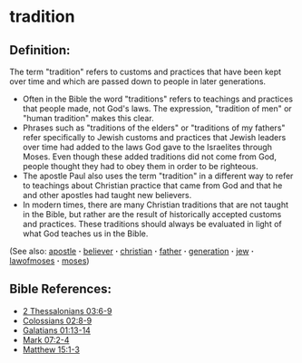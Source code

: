 # tradition #

## Definition: ##

The term "tradition" refers to customs and practices that have been kept over time and which are passed down to people in later generations.

* Often in the Bible the word "traditions" refers to teachings and practices that people made, not God's laws. The expression, "tradition of men" or "human tradition" makes this clear.
* Phrases such as "traditions of the elders" or "traditions of my fathers" refer specifically to Jewish customs and practices that Jewish leaders over time had added to the laws God gave to the Israelites through Moses. Even though these added traditions did not come from God, people thought they had to obey them in order to be righteous.
* The apostle Paul also uses the term "tradition" in a different way to refer to teachings about Christian practice that came from God and that he and other apostles had taught new believers.
* In modern times, there are many Christian traditions that are not taught in the Bible, but rather are the result of historically accepted customs and practices. These traditions should always be evaluated in light of what God teaches us in the Bible.

(See also: [apostle](../kt/apostle.md) **·** [believer](../kt/believer.md) **·** [christian](../kt/christian.md) **·** [father](../other/father.md) **·** [generation](../other/generation.md) **·** [jew](../other/jew.md) **·** [lawofmoses](../kt/lawofmoses.md) **·** [moses](../other/moses.md))

## Bible References: ##

* [2 Thessalonians 03:6-9](https://door43.org/en/bible/notes/2th/03/06)
* [Colossians 02:8-9](https://door43.org/en/bible/notes/col/02/08)
* [Galatians 01:13-14](https://door43.org/en/bible/notes/gal/01/13)
* [Mark 07:2-4](https://door43.org/en/bible/notes/mrk/07/02)
* [Matthew 15:1-3](https://door43.org/en/bible/notes/mat/15/01)

